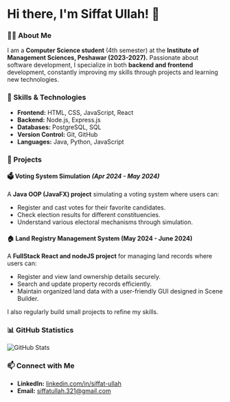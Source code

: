 # Hi there, I'm Siffat Ullah! 👋  

### 👨‍💻 About Me
I am a **Computer Science student** (4th semester) at the **Institute of Management Sciences, Peshawar (2023-2027).** Passionate about software development, I specialize in both **backend and frontend** development, constantly improving my skills through projects and learning new technologies.

### 🚀 Skills & Technologies
- **Frontend:** HTML, CSS, JavaScript, React
- **Backend:** Node.js, Express.js
- **Databases:** PostgreSQL, SQL
- **Version Control:** Git, GitHub
- **Languages:** Java, Python, JavaScript

### 📌 Projects
#### 🗳️ Voting System Simulation *(Apr 2024 - May 2024)*
A **Java OOP (JavaFX) project** simulating a voting system where users can:
- Register and cast votes for their favorite candidates.
- Check election results for different constituencies.
- Understand various electoral mechanisms through simulation.

#### 🏠 Land Registry Management System (May 2024 - June 2024)
A **FullStack React and nodeJS project** for managing land records where users can:
- Register and view land ownership details securely.
- Search and update property records efficiently.
- Maintain organized land data with a user-friendly GUI designed in Scene Builder.

I also regularly build small projects to refine my skills.

### 📊 GitHub Statistics
![GitHub Stats](https://github-readme-stats.vercel.app/api?username=siffatkhan&show_icons=true&theme=radical)

### 📫 Connect with Me
- **LinkedIn:** [linkedin.com/in/siffat-ullah](https://linkedin.com/in/siffat-ullah)
- **Email:** siffatullah.321@gmail.com
